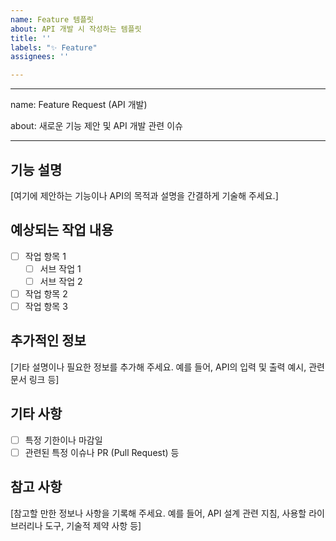```yaml
---
name: Feature 템플릿
about: API 개발 시 작성하는 템플릿
title: ''
labels: "✨ Feature"
assignees: ''

---
```


---
name: Feature Request (API 개발)

about: 새로운 기능 제안 및 API 개발 관련 이슈

---

## 기능 설명

[여기에 제안하는 기능이나 API의 목적과 설명을 간결하게 기술해 주세요.]

## 예상되는 작업 내용

- [ ] 작업 항목 1
  - [ ] 서브 작업 1
  - [ ] 서브 작업 2
- [ ] 작업 항목 2
- [ ] 작업 항목 3

## 추가적인 정보

[기타 설명이나 필요한 정보를 추가해 주세요. 예를 들어, API의 입력 및 출력 예시, 관련 문서 링크 등]

## 기타 사항

- [ ] 특정 기한이나 마감일
- [ ] 관련된 특정 이슈나 PR (Pull Request) 등

## 참고 사항

[참고할 만한 정보나 사항을 기록해 주세요. 예를 들어, API 설계 관련 지침, 사용할 라이브러리나 도구, 기술적 제약 사항 등]
